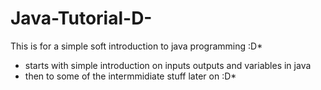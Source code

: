 # Java-Tutorial-D-
This is for a simple soft introduction to java programming :D*

- starts with simple introduction on inputs outputs and variables in java
- then to some of the intermmidiate stuff later on :D*
